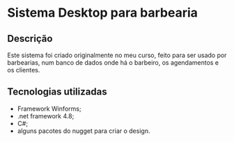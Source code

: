 # Sistema Desktop para barbearia

## Descrição

Este sistema foi criado originalmente no meu curso, feito para ser usado por barbearias, num banco de dados onde há o barbeiro, os agendamentos e os clientes.  

## Tecnologias utilizadas

- Framework Winforms;
- .net framework 4.8;
- C#;
- alguns pacotes do nugget para criar o design.

